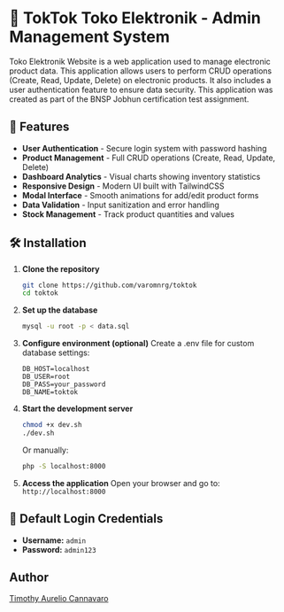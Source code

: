 # 📱 TokTok Toko Elektronik - Admin Management System

Toko Elektronik Website is a web application used to manage electronic product data. This application allows users to perform CRUD operations (Create, Read, Update, Delete) on electronic products. It also includes a user authentication feature to ensure data security. This application was created as part of the BNSP Jobhun certification test assignment.

## 🚀 Features

- **User Authentication** - Secure login system with password hashing
- **Product Management** - Full CRUD operations (Create, Read, Update, Delete)
- **Dashboard Analytics** - Visual charts showing inventory statistics
- **Responsive Design** - Modern UI built with TailwindCSS
- **Modal Interface** - Smooth animations for add/edit product forms
- **Data Validation** - Input sanitization and error handling
- **Stock Management** - Track product quantities and values

## 🛠️ Installation

1. **Clone the repository**
   ```bash
   git clone https://github.com/varomnrg/toktok
   cd toktok
   ```

2. **Set up the database**
   ```bash
   mysql -u root -p < data.sql
   ```

3. **Configure environment (optional)**
   Create a .env file for custom database settings:
   ```
   DB_HOST=localhost
   DB_USER=root
   DB_PASS=your_password
   DB_NAME=toktok
   ```

4. **Start the development server**
   ```bash
   chmod +x dev.sh
   ./dev.sh
   ```
   Or manually:
   ```bash
   php -S localhost:8000
   ```

5. **Access the application**
   Open your browser and go to: `http://localhost:8000`

## 🔐 Default Login Credentials

- **Username:** `admin`
- **Password:** `admin123`

## Author
[Timothy Aurelio Cannavaro](https://github.com/varomnrg)
